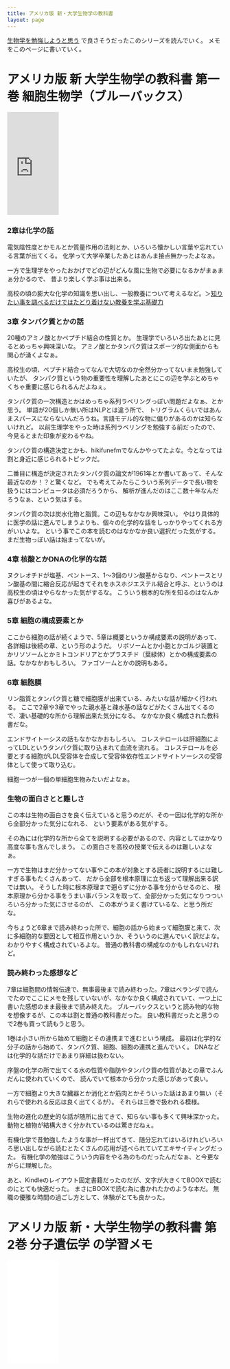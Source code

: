 ```yaml
---
title: アメリカ版 新・大学生物学の教科書
layout: page
---
```


[生物学を勉強しようと思う](https://karino2.github.io/2021/06/11/biology.html) で良さそうだったこのシリーズを読んでいく。
メモをこのページに書いていく。


# アメリカ版 新 大学生物学の教科書 第一巻 細胞生物学（ブルーバックス）

<iframe style="width:120px;height:240px;" marginwidth="0" marginheight="0" scrolling="no" frameborder="0" src="https://rcm-fe.amazon-adsystem.com/e/cm?ref=qf_sp_asin_til&t=karino203-22&m=amazon&o=9&p=8&l=as1&IS1=1&detail=1&asins=4065137438&bc1=ffffff&lt1=_top&fc1=333333&lc1=0066c0&bg1=ffffff&f=ifr"> </iframe>

### 2章は化学の話

電気陰性度とかモルとか質量作用の法則とか、いろいろ懐かしい言葉や忘れている言葉が出てくる。
化学って大学卒業したあとはあんま接点無かったよなぁ。

一方で生理学をやったおかげでどの辺がどんな風に生物で必要になるかがまぁまぁ分かるので、
昔より楽しく学ぶ事は出来る。

高校の頃の膨大な化学の知識を思い出し、一般教養について考えるなど。＞[知りたい事を調べるだけではたどり着けない教養を学ぶ基礎力](https://karino2.github.io/2021/06/12/ability_to_study_liberalarts.html)

### 3章 タンパク質とかの話

20種のアミノ酸とかペプチド結合の性質とか。
生理学でいろいろ出たあとに見るとめっちゃ興味深いな。
アミノ酸とかタンパク質はスポーツ的な側面からも関心が湧くよなぁ。

高校生の頃、ペプチド結合ってなんで大切なのか全然分かってないまま勉強していたが、
タンパク質という物の重要性を理解したあとにこの辺を学ぶとめちゃくちゃ重要に感じられるんだよねぇ。

タンパク質の一次構造とかはめっちゃ系列ラベリングっぽい問題だよなぁ、とか思う。
単語が20個しか無い所はNLPとは違う所で、
トリグラムくらいではあんまスパースにならないんだろうね。言語モデル的な物に偏りがあるのかは知らないけれど。
以前生理学をやった時は系列ラベリングを勉強する前だったので、今見るとまた印象が変わるやね。

タンパク質の構造決定とかも、hikifunefmでなんかやってたよな。今となっては割と身近に感じられるトピックだ。

二番目に構造が決定されたタンパク質の論文が1961年とか書いてあって、そんな最近なのか！？と驚くなど。
でも考えてみたらこういう系列データで長い物を扱うにはコンピュータは必須だろうから、
解析が進んだのはここ数十年なんだろうなぁ、という気はする。

タンパク質の次は炭水化物と脂質。この辺もなかなか興味深い。
やはり具体的に医学の話に進んでしまうよりも、個々の化学的な話をしっかりやってくれる方がいいよな。
という事でこの本を読むのはなかなか良い選択だった気がする。まだ生物っぽい話は始まってないが。

### 4章 核酸とかDNAの化学的な話

ヌクレオチドが塩基、ペントース、1〜3個のリン酸基からなり、ペントースとリン酸基の間に縮合反応が起きてそれをホスホジエステル結合と呼ぶ、というのは高校生の頃はやらなかった気がするな。
こういう根本的な所を知るのはなんか喜びがあるよな。

### 5章 細胞の構成要素とか

ここから細胞の話が続くようで、5章は概要というか構成要素の説明があって、各詳細は後続の章、という形のようだ。
リボソームとか小胞とかゴルジ装置とかリソソームとかミトコンドリアとかプラスチド（葉緑体）とかの構成要素の話。なかなかおもしろい。
ファゴソームとかの説明もある。

### 6章 細胞膜

リン脂質とタンパク質と糖で細胞膜が出来ている、みたいな話が細かく行われる。
ここで2章や3章でやった親水基と疎水基の話などがたくさん出てくるので、凄い基礎的な所から理解出来た気分になる。
なかなか良く構成された教科書だな。

エンドサイトーシスの話もなかなかおもしろい。
コレステロールは肝細胞によってLDLというタンパク質に取り込まれて血流を流れる。
コレステロールを必要とする細胞がLDL受容体を合成して受容体依存性エンドサイトソーシスの受容体として使って取り込む。

細胞一つが一個の単細胞生物みたいだよなぁ。

### 生物の面白さとと難しさ

この本は生物の面白さを良く伝えていると思うのだが、その一因は化学的な所から全部分かった気分になれる、
という要素がある気がする。

その為には化学的な所から全てを説明する必要があるので、内容としてはかなり高度な事も含んでしまう。
この面白さを高校の授業で伝えるのは難しいよなぁ。

一方で生物はまだ分かってない事やこの本が対象とする読者に説明するには難しすぎる事もたくさんあって、
だから全部を根本原理に立ち返って理解出来る訳では無い。
そうした時に根本原理まで遡らずに分かる事を分からせるのと、
根本原理から分かる事をうまい事バランスを取って、全部分かった気になりつついろいろ分かった気にさせるのが、
この本がうまく書けているな、と思う所だな。

今ちょうど6章まで読み終わった所で、細胞の話から始まって細胞膜と来て、次に多細胞的な要因として相互作用というか、そういうのに進んでいく訳だよな。
わかりやすく構成されているよな。
普通の教科書の構成なのかもしれないけれど。

### 読み終わった感想など

7章は細胞間の情報伝達で、無事最後まで読み終わった。7章はベランダで読んでたのでここにメモを残していないが、なかなか良く構成されていて、一つ上に書いた感想のまま最後まで読み終えた。
ブルーバックスというと読み物的な物を想像するが、この本は割と普通の教科書だった。
良い教科書だったと思うので2巻も買って読もうと思う。

1巻は小さい所から始めて細胞とその連携まで進むという構成。
最初は化学的な分子の話から始めて、タンパク質、細胞、細胞の連携と進んでいく。
DNAなどは化学的な話だけであまり詳細は扱わない。

序盤の化学の所で出てくる水の性質や脂肪やタンパク質の性質があとの章でふんだんに使われていくので、
読んでいて根本から分かった感じがあって良い。

一方で細胞より大きな臓器とか消化とか筋肉とかそういった話はあまり無い（それらで使われる反応は良く出てくるが）。
それらは三巻で扱われる模様。

生物の進化の歴史的な話が随所に出てきて、知らない事も多くて興味深かった。
動物と植物が結構大きく分かれているのは驚きだねぇ。

有機化学で昔勉強したような事が一杯出てきて、随分忘れてはいるけれどいろいろ思い出しながら読むとたくさんの応用が述べられていてエキサイティングだった。
有機化学の勉強はこういう内容をやる為のものだったんだなぁ、と今更ながらに理解した。

あと、Kindleのレイアウト固定書籍だったのだが、文字が大きくてBOOXで読むのにとても快適だった。
まさにBOOXで読む為に書かれたかのような本だ。
無職の優雅な時間の過ごし方として、体験がとても良かった。

# アメリカ版 新・大学生物学の教科書 第2巻  分子遺伝学 の学習メモ

<iframe style="width:120px;height:240px;" marginwidth="0" marginheight="0" scrolling="no" frameborder="0" src="//rcm-fe.amazon-adsystem.com/e/cm?lt1=_blank&bc1=000000&IS2=1&bg1=FFFFFF&fc1=000000&lc1=0000FF&t=karino203-22&language=en_US&o=9&p=8&l=as4&m=amazon&f=ifr&ref=as_ss_li_til&asins=4065137446&linkId=f8bf2e77c8023400d8b00800fb2049b5"></iframe>


